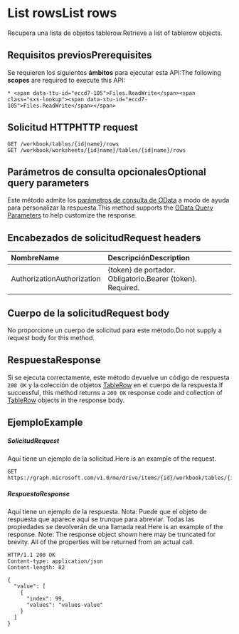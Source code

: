 # <a name="list-rows"></a><span data-ttu-id="eccd7-101">List rows</span><span class="sxs-lookup"><span data-stu-id="eccd7-101">List rows</span></span>

<span data-ttu-id="eccd7-102">Recupera una lista de objetos tablerow.</span><span class="sxs-lookup"><span data-stu-id="eccd7-102">Retrieve a list of tablerow objects.</span></span>
## <a name="prerequisites"></a><span data-ttu-id="eccd7-103">Requisitos previos</span><span class="sxs-lookup"><span data-stu-id="eccd7-103">Prerequisites</span></span>
<span data-ttu-id="eccd7-104">Se requieren los siguientes **ámbitos** para ejecutar esta API:</span><span class="sxs-lookup"><span data-stu-id="eccd7-104">The following **scopes** are required to execute this API:</span></span> 

    * <span data-ttu-id="eccd7-105">Files.ReadWrite</span><span class="sxs-lookup"><span data-stu-id="eccd7-105">Files.ReadWrite</span></span>

## <a name="http-request"></a><span data-ttu-id="eccd7-106">Solicitud HTTP</span><span class="sxs-lookup"><span data-stu-id="eccd7-106">HTTP request</span></span>
<!-- { "blockType": "ignored" } -->
```http
GET /workbook/tables/{id|name}/rows
GET /workbook/worksheets/{id|name}/tables/{id|name}/rows
```
## <a name="optional-query-parameters"></a><span data-ttu-id="eccd7-107">Parámetros de consulta opcionales</span><span class="sxs-lookup"><span data-stu-id="eccd7-107">Optional query parameters</span></span>
<span data-ttu-id="eccd7-108">Este método admite los [parámetros de consulta de OData](http://developer.microsoft.com/en-us/graph/docs/overview/query_parameters) a modo de ayuda para personalizar la respuesta.</span><span class="sxs-lookup"><span data-stu-id="eccd7-108">This method supports the [OData Query Parameters](http://developer.microsoft.com/en-us/graph/docs/overview/query_parameters) to help customize the response.</span></span>

## <a name="request-headers"></a><span data-ttu-id="eccd7-109">Encabezados de solicitud</span><span class="sxs-lookup"><span data-stu-id="eccd7-109">Request headers</span></span>
| <span data-ttu-id="eccd7-110">Nombre</span><span class="sxs-lookup"><span data-stu-id="eccd7-110">Name</span></span>      |<span data-ttu-id="eccd7-111">Descripción</span><span class="sxs-lookup"><span data-stu-id="eccd7-111">Description</span></span>|
|:----------|:----------|
| <span data-ttu-id="eccd7-112">Authorization</span><span class="sxs-lookup"><span data-stu-id="eccd7-112">Authorization</span></span>  | <span data-ttu-id="eccd7-p101">{token} de portador. Obligatorio.</span><span class="sxs-lookup"><span data-stu-id="eccd7-p101">Bearer {token}. Required.</span></span> |


## <a name="request-body"></a><span data-ttu-id="eccd7-115">Cuerpo de la solicitud</span><span class="sxs-lookup"><span data-stu-id="eccd7-115">Request body</span></span>
<span data-ttu-id="eccd7-116">No proporcione un cuerpo de solicitud para este método.</span><span class="sxs-lookup"><span data-stu-id="eccd7-116">Do not supply a request body for this method.</span></span>

## <a name="response"></a><span data-ttu-id="eccd7-117">Respuesta</span><span class="sxs-lookup"><span data-stu-id="eccd7-117">Response</span></span>

<span data-ttu-id="eccd7-118">Si se ejecuta correctamente, este método devuelve un código de respuesta `200 OK` y la colección de objetos [TableRow](../resources/tablerow.md) en el cuerpo de la respuesta.</span><span class="sxs-lookup"><span data-stu-id="eccd7-118">If successful, this method returns a `200 OK` response code and collection of [TableRow](../resources/tablerow.md) objects in the response body.</span></span>
## <a name="example"></a><span data-ttu-id="eccd7-119">Ejemplo</span><span class="sxs-lookup"><span data-stu-id="eccd7-119">Example</span></span>
##### <a name="request"></a><span data-ttu-id="eccd7-120">Solicitud</span><span class="sxs-lookup"><span data-stu-id="eccd7-120">Request</span></span>
<span data-ttu-id="eccd7-121">Aquí tiene un ejemplo de la solicitud.</span><span class="sxs-lookup"><span data-stu-id="eccd7-121">Here is an example of the request.</span></span>
<!-- {
  "blockType": "request",
  "name": "get_rows"
}-->
```http
GET https://graph.microsoft.com/v1.0/me/drive/items/{id}/workbook/tables/{id|name}/rows
```
##### <a name="response"></a><span data-ttu-id="eccd7-122">Respuesta</span><span class="sxs-lookup"><span data-stu-id="eccd7-122">Response</span></span>
<span data-ttu-id="eccd7-p102">Aquí tiene un ejemplo de la respuesta. Nota: Puede que el objeto de respuesta que aparece aquí se trunque para abreviar. Todas las propiedades se devolverán de una llamada real.</span><span class="sxs-lookup"><span data-stu-id="eccd7-p102">Here is an example of the response. Note: The response object shown here may be truncated for brevity. All of the properties will be returned from an actual call.</span></span>
<!-- {
  "blockType": "response",
  "truncated": true,
  "@odata.type": "microsoft.graph.tableRow",
  "isCollection": true
} -->
```http
HTTP/1.1 200 OK
Content-type: application/json
Content-length: 82

{
  "value": [
    {
      "index": 99,
      "values": "values-value"
    }
  ]
}
```

<!-- uuid: 8fcb5dbc-d5aa-4681-8e31-b001d5168d79
2015-10-25 14:57:30 UTC -->
<!-- {
  "type": "#page.annotation",
  "description": "List rows",
  "keywords": "",
  "section": "documentation",
  "tocPath": ""
}-->